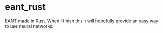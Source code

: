 # eant_rust
EANT made in Rust.
When I finish this it will hopefully provide an easy way to use neural networks.
